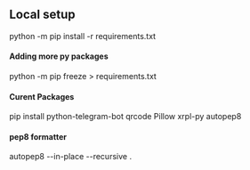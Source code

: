 ## Local setup
python -m pip install -r requirements.txt

#### Adding more py packages
python -m pip freeze > requirements.txt

#### Curent Packages
pip install python-telegram-bot qrcode Pillow xrpl-py autopep8


#### pep8 formatter
autopep8 --in-place --recursive .
